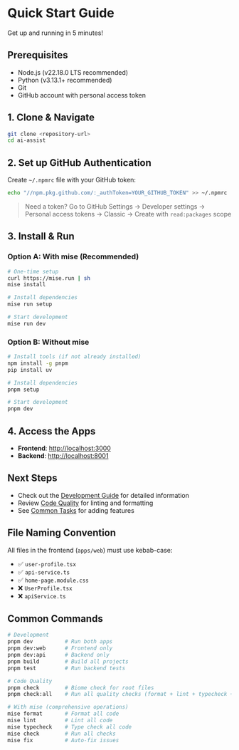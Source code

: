 # Quick Start Guide

Get up and running in 5 minutes!

## Prerequisites

- Node.js (v22.18.0 LTS recommended)
- Python (v3.13.1+ recommended)
- Git
- GitHub account with personal access token

## 1. Clone & Navigate

```bash
git clone <repository-url>
cd ai-assist
```

## 2. Set up GitHub Authentication

Create `~/.npmrc` file with your GitHub token:

```bash
echo "//npm.pkg.github.com/:_authToken=YOUR_GITHUB_TOKEN" >> ~/.npmrc
```

> Need a token? Go to GitHub Settings → Developer settings → Personal access tokens → Classic → Create with `read:packages` scope

## 3. Install & Run

### Option A: With mise (Recommended)

```bash
# One-time setup
curl https://mise.run | sh
mise install

# Install dependencies
mise run setup

# Start development
mise run dev
```

### Option B: Without mise

```bash
# Install tools (if not already installed)
npm install -g pnpm
pip install uv

# Install dependencies
pnpm setup

# Start development
pnpm dev
```

## 4. Access the Apps

- **Frontend**: <http://localhost:3000>
- **Backend**: <http://localhost:8001>

## Next Steps

- Check out the [Development Guide](./development.md) for detailed information
- Review [Code Quality](./code-quality.md) for linting and formatting
- See [Common Tasks](./development.md#common-tasks) for adding features

## File Naming Convention

All files in the frontend (`apps/web`) must use kebab-case:

- ✅ `user-profile.tsx`
- ✅ `api-service.ts`
- ✅ `home-page.module.css`
- ❌ `UserProfile.tsx`
- ❌ `apiService.ts`

## Common Commands

```bash
# Development
pnpm dev          # Run both apps
pnpm dev:web      # Frontend only
pnpm dev:api      # Backend only
pnpm build        # Build all projects
pnpm test         # Run backend tests

# Code Quality
pnpm check        # Biome check for root files
pnpm check:all    # Run all quality checks (format + lint + typecheck + build)

# With mise (comprehensive operations)
mise format       # Format all code
mise lint         # Lint all code
mise typecheck    # Type check all code
mise check        # Run all checks
mise fix          # Auto-fix issues
```
